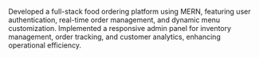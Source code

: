 Developed a full-stack food ordering platform using MERN, featuring user authentication, real-time order management, and
dynamic menu customization.
Implemented a responsive admin panel for inventory management, order tracking, and customer analytics, enhancing
operational efficiency.

